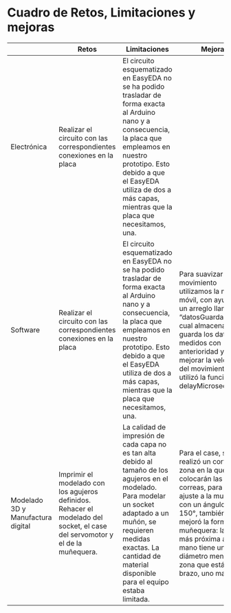 # Cuadro de Retos, Limitaciones y mejoras 
|  | Retos | Limitaciones | Mejoras |
| ---- | ---- | ---- | ---- |
| Electrónica | Realizar el circuito con las correspondientes conexiones en la placa | El circuito esquematizado en EasyEDA no se ha podido trasladar de forma exacta al Arduino nano y a consecuencia, la placa que empleamos en nuestro prototipo. Esto debido a que el EasyEDA utiliza de dos a más capas, mientras que la placa que necesitamos, una. |   |
 | Software | Realizar el circuito con las correspondientes conexiones en la placa | El circuito esquematizado en EasyEDA no se ha podido trasladar de forma exacta al Arduino nano y a consecuencia, la placa que empleamos en nuestro prototipo. Esto debido a que el EasyEDA utiliza de dos a más capas, mientras que la placa que necesitamos, una. | Para suavizar el movimiento utilizamos la  media móvil, con ayuda de un arreglo llamado “datosGuardados”, el cual almacena y guarda los datos medidos con anterioridad y para mejorar la velocidad del movimiento se utilizó la función delayMicroseconds().|
| Modelado 3D y Manufactura digital| Imprimir el modelado con los agujeros definidos. Rehacer el modelado del socket, el case del servomotor y el de la muñequera.  |La calidad de impresión de cada capa no es tan alta debido al tamaño de los agujeros en el modelado. Para modelar un socket adaptado a un muñón, se requieren medidas exactas. La cantidad de material disponible para el equipo estaba limitada.|Para el case, se realizó un corte en la zona en la que se colocarán las correas, para que se ajuste a la muñeca con un ángulo de 150°, también se mejoró la forma de la muñequera: la parte más próxima a la mano tiene un diámetro menor y la zona que está en el brazo, uno mayor.|

